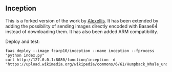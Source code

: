 
## Inception

This is a forked version of the work by [Alexellis](https://github.com/faas-and-furious/inception-function). It has been extended by adding the possibility of sending images directly encoded with Basae64 instead of downloading them. It has also been added ARM compatibility. 


Deploy and test:

```
faas deploy --image fcarp10/inception --name inception --fprocess "python index.py"
curl http://127.0.0.1:8080/function/inception -d "https://upload.wikimedia.org/wikipedia/commons/6/61/Humpback_Whale_underwater_shot.jpg"
```
